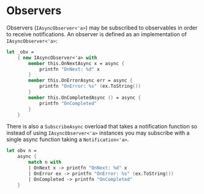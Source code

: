 # Observers

Observers (`IAsyncObserver<'a>`) may be subscribed to observables in order to receive notifications. An observer is defined as an implementation of `IAsyncObserver<'a>`:

```fs
let _obv =
    { new IAsyncObserver<'a> with
        member this.OnNextAsync x = async {
            printfn "OnNext: %d" x
        }
        member this.OnErrorAsync err = async {
            printfn "OnError: %s" (ex.ToString())
        }
        member this.OnCompletedAsync () = async {
            printfn "OnCompleted"
        }
    }
```

There is also a `SubscribeAsync` overload that takes a notification function so instead of using
`IAsyncObserver<'a>` instances you may subscribe with a single async function taking a
`Notification<'a>`.

```fs
let obv n =
    async {
        match n with
        | OnNext x -> printfn "OnNext: %d" x
        | OnError ex -> printfn "OnError: %s" (ex.ToString())
        | OnCompleted -> printfn "OnCompleted"
    }
```